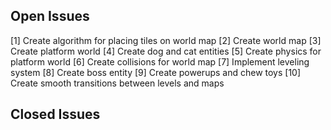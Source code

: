 ## Open Issues ##
[1] Create algorithm for placing tiles on world map
[2] Create world map
[3] Create platform world
[4] Create dog and cat entities
[5] Create physics for platform world
[6] Create collisions for world map
[7] Implement leveling system
[8] Create boss entity
[9] Create powerups and chew toys
[10] Create smooth transitions between levels and maps

## Closed Issues ##

